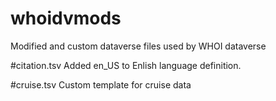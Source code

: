 # whoidvmods
Modified and custom dataverse files used by WHOI dataverse

#citation.tsv
Added en_US to Enlish language definition.

#cruise.tsv
Custom template for cruise data
